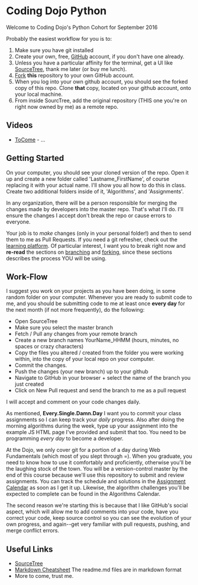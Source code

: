 # Coding Dojo Python
Welcome to Coding Dojo's Python Cohort for September 2016

Probably the easiest workflow for you is to:
 1. Make sure you have git installed
 2. Create your own, free, [GitHub](https://github.com/) account, if you don't have one already.
 2. Unless you have a particular affinity for the terminal, get a UI like [SourceTree](https://www.sourcetreeapp.com/), thank me later (or buy me lunch).
 3. [Fork](https://guides.github.com/activities/forking/) **this** repository to your own GitHub account.
 4. When you log into your own github account, you should see the forked copy of this repo. Clone **that** copy, located on your github account, onto your local machine.
 5. From inside SourcTree, add the original repository (THIS one you're on right now owned by me) as a remote repo.

## Videos

* [ToCome](https://youtube.com) - ...


## Getting Started

On your computer, you should see your cloned version of the repo. Open it up and create a new folder called 'Lastname_FirstName', of course replacing it with your actual name. I'll show you all how to do this in class. Create two additional folders inside of it, 'Algorithms', and 'Assignments'.

In any organization, there will be a person responsible for merging the changes made by developers into the master repo. That's what I'll do. I'll ensure the changes I accept don't break the repo or cause errors to everyone.

Your job is to *make* changes (only in your personal folder!) and then to send them to me as Pull Requests. If you need a git refresher, check out the [learning platform](http://learn.codingdojo.com/m/2/3028/16879). Of particular interest, I want you to break right now and **re-read** the sections on [branching](http://learn.codingdojo.com/m/2/3028/16905) and [forking](http://learn.codingdojo.com/m/2/3028/16898), since these sections describes the process YOU will be using.

## Work-Flow ##

I suggest you work on your projects as you have been doing, in some random folder on your computer. Whenever you are ready to submit code to me, and you should be submitting code to me at least once **every day** for the next month (if not more frequently), do the following:

 * Open SourceTree
 * Make sure you select the master branch
 * Fetch / Pull any changes from your remote branch
 * Create a new branch names YourName_HHMM (hours, minutes, no spaces or crazy characters)
 * Copy the files you altered / created from the folder you were working within, into the copy of your local repo on your computer.
 * Commit the changes.
 * Push the changes (your new branch) up to your github
 * Navigate to GitHub in your browser + select the name of the branch you just created
 * Click on New Pull request and send the branch to me as a pull request

I will accept and comment on your code changes daily.

As mentioned, **Every.Single.Damn.Day** I want you to commit your class assignments so I can keep track your _daily_ progress. Also after doing the morning algorithms during the week, type up your assignment into the example JS HTML page I've provided and submit that too. You need to be programming _every day_ to become a developer.

At the Dojo, we only cover git for a portion of a day during Web Fundamentals (which most of you slept through =). When you graduate, you need to know how to use it comfortably and proficiently, otherwise you'll be the laughing stock of the town. You will be a version-control master by the end of this course because we'll use this repository to submit and review assignments. You can track the schedule and solutions in the [Assignment Calendar](https://github.com/dallaspythondojo/python/blob/master/Apatira_Authman/New%20Schedule.pdf) as soon as I get it up. Likewise, the algorithm challenges you'll be expected to complete can be found in the Algorithms Calendar.

The second reason we're starting this is because that I like GitHub's social aspect, which will allow me to add comments into your code, have you correct your code, keep source control so you can see the evolution of your own progress, and again--get very familiar with pull requests, pushing, and merge conflict errors.


## Useful Links

 * [SourceTree](https://www.sourcetreeapp.com/)
 * [Markdown Cheatsheet](https://duckduckgo.com/?q=markdown+cheat+sheet&ia=answer) The readme.md files are in markdown format
 * More to come, trust me.
